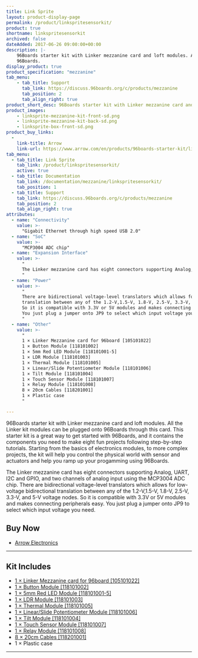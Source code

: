 ```yaml
---
title: Link Sprite
layout: product-display-page
permalink: /product/linkspritesensorkit/
product: true
shortname: linkspritesensorkit
archived: false
dateAdded: 2017-06-26 09:00:00+00:00
description: |-
    96Boards starter kit with Linker mezzanine card and loft modules. All the Linker kit modules can be plugged onto 96Boards through this card. This starter kit is a great way to get started with 96Boards.
    96Boards.
display_product: true
product_specification: "mezzanine"
tab_menu:
    - tab_title: Support
      tab_link: https://discuss.96boards.org/c/products/mezzanine
      tab_position: 2
      tab_align_right: true
product_short_desc: 96Boards starter kit with Linker mezzanine card and loft modules. All the Linker kit modules can be plugged onto 96Boards through this card.
product_images:
    - linksprite-mezzanine-kit-front-sd.png
    - linksprite-mezzanine-kit-back-sd.png
    - linksprite-box-front-sd.png
product_buy_links:
  -
    link-title: Arrow
    link-url: https://www.arrow.com/en/products/96boards-starter-kit/linksprite-technologies-inc
tab_menu:
  - tab_title: Link Sprite
    tab_link: /product/linkspritesensorkit/
    active: true
  - tab_title: Documentation
    tab_link: /documentation/mezzanine/linkspritesensorkit/
    tab_position: 1
  - tab_title: Support
    tab_link: https://discuss.96boards.org/c/products/mezzanine
    tab_position: 2
    tab_align_right: true
attributes:
  - name: "Connectivity"
    value: >-
      "Gigabit Ethernet through high speed USB 2.0"
  - name: "SoC"
    value: >-
      "MCP3004 ADC chip"
  - name: "Expansion Interface"
    value: >-
      "
      The Linker mezzanine card has eight connectors supporting Analog, UART, I2C and GPIO, and two channels of analog input using the MCP3004 ADC chip
      "
  - name: "Power"
    value: >-
      "
      There are bidirectional voltage-level translators which allows for low-voltage bidirectional
      translation between any of the 1.2-V,1.5-V, 1.8-V, 2.5-V, 3.3-V, and 5-V voltage nodes.
      So it is compatible with 3.3V or 5V modules and makes connecting peripherals easy.
      You just plug a jumper onto JP9 to select which input voltage you need.
      "
  - name: "Other"
    value: >-
      "
      1 × Linker Mezzanine card for 96board [105101022]
      1 × Button Module [118101002]
      1 × 5mm Red LED Module [118101001-5]
      1 × LDR Module [118101003]
      1 × Thermal Module [118101005]
      1 × Linear/Slide Potentiometer Module [118101006]
      1 × Tilt Module [118101004]
      1 × Touch Sensor Module [118101007]
      1 × Relay Module [118101008]
      8 × 20cm Cables [118201001]
      1 × Plastic case
      "

---
```

96Boards starter kit with Linker mezzanine card and loft modules. All the Linker kit modules can be plugged onto 96Boards through this card. This starter kit is a great way to get started with 96Boards, and it contains the components you need to make
eight fun projects following step-by-step tutorials. Starting from the basics of electronics modules, to more complex projects, the kit will help you control the physical world with sensor and actuators and help you ramp up your progamming using
96Boards.

The Linker mezzanine card has eight connectors supporting Analog, UART, I2C and GPIO, and two channels of analog input using the MCP3004 ADC chip. There are bidirectional voltage-level translators which allows for low-voltage bidirectional translation
between any of the 1.2-V,1.5-V, 1.8-V, 2.5-V, 3.3-V, and 5-V voltage nodes. So it is compatible with 3.3V or 5V modules and makes connecting peripherals easy. You just plug a jumper onto JP9 to select which input voltage you need.

## Buy Now

- [Arrow Electronics](https://www.arrow.com/en/products/96boards-starter-kit/linksprite-technologies-inc)

***

## Kit Includes

- [1 × Linker Mezzanine card for 96board [105101022]](http://linksprite.com/wiki/index.php?title=Linker_Mezzanine_card_for_96board)
- [1 × Button Module [118101002]](http://linksprite.com/wiki/index.php?title=Button_Module)
- [1 × 5mm Red LED Module [118101001-5]](http://linksprite.com/wiki/index.php?title=5mm_Red_LED_Module)
- [1 × LDR Module [118101003]](http://linksprite.com/wiki/index.php?title=LDR_Module)
- [1 × Thermal Module [118101005]](http://linksprite.com/wiki/index.php?title=Thermal_Module)
- [1 × Linear/Slide Potentiometer Module [118101006]](http://linksprite.com/wiki/index.php?title=Linear/Slide_Potentiometer_Module)
- [1 × Tilt Module [118101004]](http://linksprite.com/wiki/index.php?title=Tilt_Module)
- [1 × Touch Sensor Module [118101007]](http://linksprite.com/wiki/index.php?title=Touch_Sensor_Module)
- [1 × Relay Module [118101008]](http://linksprite.com/wiki/index.php?title=Relay_Module)
- [8 × 20cm Cables [118201001]](http://linksprite.com/wiki/index.php?title=20cm_Cables)
- 1 × Plastic case

***
